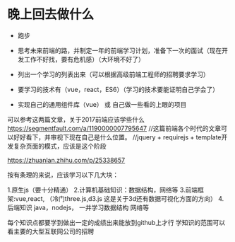 

# 晚上回去做什么

* 跑步
* 思考未来前端的路，并制定一年的前端学习计划，准备下一次的面试（现在开发工作不好找，要有危机感）（大环境不好了）
* 列出一个学习的列表出来（可以根据高级前端工程师的招聘要求学习）

* 要学习的技术有（vue，react，ES6）（学习的技术要能证明自己学会了）
* 实现自己的通用组件库（vue）  或 自己做一些看的上眼的项目


可以参考这两篇文章，关于2017前端应该学些什么
https://segmentfault.com/a/1190000007795647     //这篇前端各个时代的文章可以好好看下，并审视下现在自己是什么位置。
                                                //jquery + requirejs + template开发复杂页面的模式，应该是这个阶段        


https://zhuanlan.zhihu.com/p/25338657


按有条理的来说，应该学习以下几大块：

1.原生js（要十分精通）
2.计算机基础知识：数据结构，网络等
3.前端框架:vue,react,   （冷门three.js,d3.js 这是关于3d还有数据可视化方面的方向）
4.后端知识 java，nodejs，   一并学习数据结构 网络等

每个知识点都要学到做出一定的成绩出来能放到github上才行
学知识的范围可以看主要的大型互联网公司的招聘

















